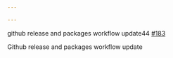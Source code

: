 ```yaml
---

---
```

    
github release and packages workflow update44 [#183](https://github.com/JantaeLeckie/monorepo-release-changesets/pull/183)
    
Github release and packages workflow update
